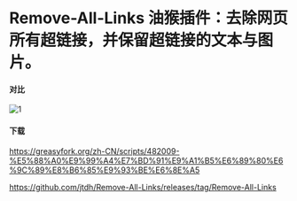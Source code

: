 # Remove-All-Links 油猴插件：去除网页所有超链接，并保留超链接的文本与图片。


#### 对比

![1](https://github.com/jtdh/Remove-All-Links/assets/99425739/7a5ee84c-caf3-46b6-bf81-323310c64756)

#### 下载
https://greasyfork.org/zh-CN/scripts/482009-%E5%88%A0%E9%99%A4%E7%BD%91%E9%A1%B5%E6%89%80%E6%9C%89%E8%B6%85%E9%93%BE%E6%8E%A5

https://github.com/jtdh/Remove-All-Links/releases/tag/Remove-All-Links
